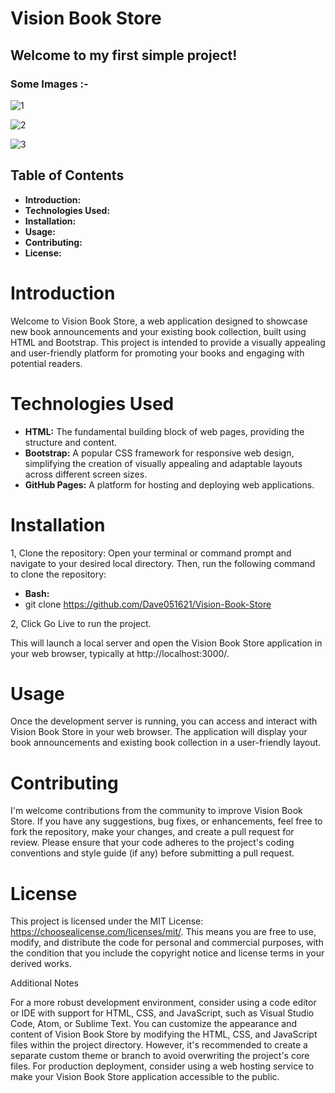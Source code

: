 # Vision Book Store

## Welcome to my first simple project!

### Some Images :-

![1](https://github.com/Dave051621/Vision-Book-Store/assets/121303027/c7c82395-530b-4dc5-b75d-726281e1696f)

![2](https://github.com/Dave051621/Vision-Book-Store/assets/121303027/a6f7e03e-ab1e-4004-8968-fad30f45cb8c)

![3](https://github.com/Dave051621/Vision-Book-Store/assets/121303027/3ef715d2-199a-4bae-8f85-954b58c6666a)


## Table of Contents

* **Introduction:**
* **Technologies Used:**
* **Installation:**
* **Usage:**
* **Contributing:**
* **License:**

# Introduction

Welcome to Vision Book Store, a web application designed to showcase new book announcements and your existing book collection, built using HTML and Bootstrap. This project is intended to provide a visually appealing and user-friendly platform for promoting your books and engaging with potential readers.

# Technologies Used

* **HTML:** The fundamental building block of web pages, providing the structure and content.
* **Bootstrap:** A popular CSS framework for responsive web design, simplifying the creation of visually appealing and adaptable layouts across different screen sizes.
* **GitHub Pages:** A platform for hosting and deploying web applications.

# Installation

1, Clone the repository: Open your terminal or command prompt and navigate to your desired local directory. Then, run the following command to clone the repository:

* **Bash:**
* git clone https://github.com/Dave051621/Vision-Book-Store

2, Click Go Live to run the project.

This will launch a local server and open the Vision Book Store application in your web browser, typically at http://localhost:3000/.

# Usage

Once the development server is running, you can access and interact with Vision Book Store in your web browser. The application will display your book announcements and existing book collection in a user-friendly layout.

# Contributing

I'm welcome contributions from the community to improve Vision Book Store. If you have any suggestions, bug fixes, or enhancements, feel free to fork the repository, make your changes, and create a pull request for review. Please ensure that your code adheres to the project's coding conventions and style guide (if any) before submitting a pull request.

# License

This project is licensed under the MIT License: https://choosealicense.com/licenses/mit/. This means you are free to use, modify, and distribute the code for personal and commercial purposes, with the condition that you include the copyright notice and license terms in your derived works.

Additional Notes

For a more robust development environment, consider using a code editor or IDE with support for HTML, CSS, and JavaScript, such as Visual Studio Code, Atom, or Sublime Text.
You can customize the appearance and content of Vision Book Store by modifying the HTML, CSS, and JavaScript files within the project directory. However, it's recommended to create a separate custom theme or branch to avoid overwriting the project's core files.
For production deployment, consider using a web hosting service to make your Vision Book Store application accessible to the public.
